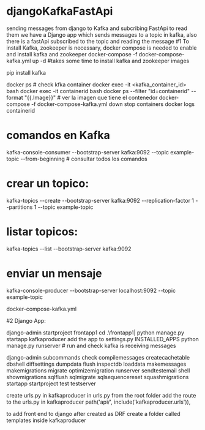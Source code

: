 # djangoKafkaFastApi
sending messages from django to Kafka and subcribing FastApi to read them
we have a Django app which sends messages to a topic in kafka, also there is a fastApi subscribed to the topic and reading the message
#1 To install Kafka, zookeeper is necessary, docker compose is needed to enable and install kafka and zookeeper
docker-compose -f docker-compose-kafka.yml up -d   #takes some time to install kafka and zookeeper images

pip install kafka

docker ps  # check kfka container
docker exec -it <kafka_container_id> bash
docker exec -it containerid bash
docker ps --filter "id=containerid" --format "{{.Image}}"   # ver la imagen que tiene el contenedor
docker-compose -f docker-compose-kafka.yml down   stop containers
docker logs containerid

# comandos en Kafka
kafka-console-consumer --bootstrap-server kafka:9092 --topic example-topic --from-beginning   # consultar todos los comandos
# crear un topico:
kafka-topics --create --bootstrap-server kafka:9092 --replication-factor 1 --partitions 1 --topic example-topic
# listar topicos:
kafka-topics --list --bootstrap-server kafka:9092
# enviar un mensaje
kafka-console-producer --bootstrap-server localhost:9092 --topic example-topic



docker-compose-kafka.yml

#2 Django App:

django-admin startproject frontapp1
 cd .\frontapp1\|
 python manage.py startapp kafkaproducer
add the app to settings.py INSTALLED_APPS 
python manage.py runserver # run and check kafka is receiving messages

 django-admin subcommands
check
    compilemessages
    createcachetable
    dbshell
    diffsettings
    dumpdata
    flush
    inspectdb
    loaddata
    makemessages
    makemigrations
    migrate
    optimizemigration
    runserver
    sendtestemail
    shell
    showmigrations
    sqlflush
    sqlmigrate
    sqlsequencereset
    squashmigrations
    startapp
    startproject
    test
    testserver

create urls.py in kafkaproducer
in urls.py from the root folder add the route to the urls.py in kafkaproducer 
path('api/', include('kafkaproducer.urls')),

to add front end to  django after created as DRF
create a folder called templates inside kafkaproducer 
